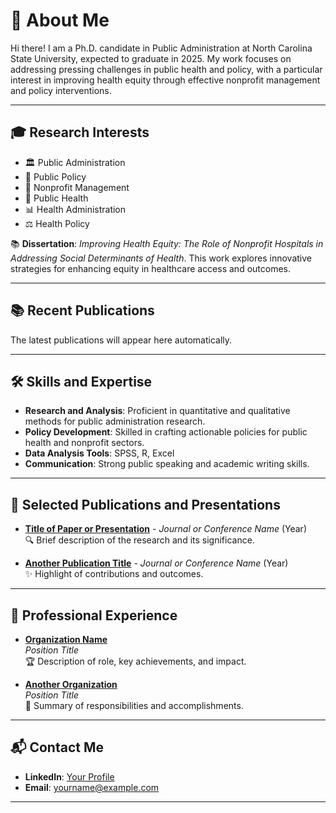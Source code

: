# 🌟 About Me

Hi there! I am a Ph.D. candidate in Public Administration at North Carolina State University, expected to graduate in 2025. My work focuses on addressing pressing challenges in public health and policy, with a particular interest in improving health equity through effective nonprofit management and policy interventions.

---

## 🎓 Research Interests

- 🏛️ Public Administration  
- 📜 Public Policy  
- 🤝 Nonprofit Management  
- 🏥 Public Health  
- 📊 Health Administration  
- ⚖️ Health Policy  

📚 **Dissertation**: *Improving Health Equity: The Role of Nonprofit Hospitals in Addressing Social Determinants of Health*. This work explores innovative strategies for enhancing equity in healthcare access and outcomes.

---

## 📚 Recent Publications

<!-- START: Google Scholar Publications -->
The latest publications will appear here automatically.
<!-- END: Google Scholar Publications -->

---

## 🛠️ Skills and Expertise

- **Research and Analysis**: Proficient in quantitative and qualitative methods for public administration research.  
- **Policy Development**: Skilled in crafting actionable policies for public health and nonprofit sectors.  
- **Data Analysis Tools**: SPSS, R, Excel  
- **Communication**: Strong public speaking and academic writing skills.

---

## 📄 Selected Publications and Presentations

- **[Title of Paper or Presentation](#)** - *Journal or Conference Name* (Year)  
  🔍 Brief description of the research and its significance.

- **[Another Publication Title](#)** - *Journal or Conference Name* (Year)  
  ✨ Highlight of contributions and outcomes.

---

## 💼 Professional Experience

- **[Organization Name](#)**  
  *Position Title*  
  🏆 Description of role, key achievements, and impact.

- **[Another Organization](#)**  
  *Position Title*  
  🚀 Summary of responsibilities and accomplishments.

---

## 📬 Contact Me

- **LinkedIn**: [Your Profile](#)  
- **Email**: yourname@example.com  

---
